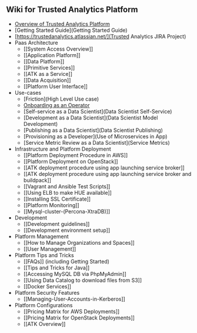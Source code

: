 ## Wiki for Trusted Analytics Platform  

* [Overview of Trusted Analytics Platform](Overview)
* [Getting Started Guide](Getting Started Guide)
* [https://trustedanalytics.atlassian.net/](Trusted Analytics JIRA Project)
* Paas Architecture
  - [[System Access Overview]]
  - [[Application Platform]]
  - [[Data Platform]]
  - [[Primitive Services]]
  - [[ATK as a Service]]
  - [[Data Acquisition]]
  - [[Platform User Interface]]
* Use-cases
  - [Friction](High Level Use case)
  - [Onboarding as an Operator](Onboarding)
  - [Self-service as a Data Scientist](Data Scientist Self-Service)
  - [Development as a Data Scientist](Data Scientist Model Development)
  - [Publishing as a Data Scientist](Data Scientist Publishing)
  - [Provisioning as a Developer](Use of Microservices in App)
  - [Service Metric Review as a Data Scientist](Service Metrics)
* Infrastructure and Platform Deployment
  - [[Platform Deployment Procedure in AWS]]
  - [[Platform Deployment on OpenStack]]
  - [[ATK deployment procedure using app launching service broker]]
  - [[ATK deployment procedure using app launching service broker and buildpack]]
  - [[Vagrant and Ansible Test Scripts]]
  - [[Using ELB to make HUE available]]
  - [[Installing SSL Certificate]]
  - [[Platform Monitoring]]
  - [[Mysql-cluster-(Percona-XtraDB)]]
* Development
  - [[Development guidelines]]
  - [[Development environment setup]]
* Platform Management
  - [[How to Manage Organizations and Spaces]]
  - [[User Management]]
* Platform Tips and Tricks
  - [[FAQs]] (including Getting Started)
  - [[Tips and Tricks for Java]]
  - [[Accessing MySQL DB via PhpMyAdmin]]
  - [[Using Data Catalog to download files from S3]]
  - [[Docker Services]]
* Platform Security Features
   - [[Managing-User-Accounts-in-Kerberos]]
* Platform Configurations
   - [[Pricing Matrix for AWS Deployments]]
   - [[Pricing Matrix for OpenStack Deployments]]
   - [[ATK Overview]]